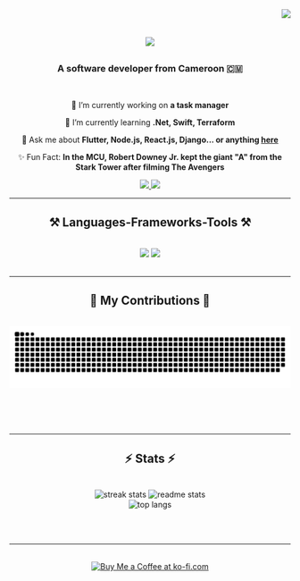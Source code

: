 <img align="right" src="https://visitor-badge.laobi.icu/badge?page_id=malachieborohoul.malachieborohoul" />

<h1 align="center">
    <img src="https://readme-typing-svg.herokuapp.com/?font=Righteous&size=35&center=true&vCenter=true&width=500&height=70&duration=4000&lines=Hi+There!+👋;+I'm+BOROHOUL+Soguelni+Malachie!;" />
</h1>

<h3 align="center">A software developer from Cameroon 🇨🇲</h3>

<br/>

<div align="center">
 
 🔭 I’m currently working on **a task manager**
 
 🌱 I’m currently learning **.Net, Swift, Terraform**

💬 Ask me about **Flutter, Node.js, React.js, Django... or anything [here](https://github.com/malachieborohoul/malachieborohoul/issues)**

✨ Fun Fact: **In the MCU, Robert Downey Jr. kept the giant "A" from the Stark Tower after filming The Avengers**

 </div>
 
<div align="center"> 
  <a href="mailto:malachieborohoul@gmail.com">
    <img src="https://img.shields.io/badge/Gmail-333333?style=for-the-badge&logo=gmail&logoColor=red" />
  </a>
  <a href="https://linkedin.com/in/pedro-sales-muniz](https://www.linkedin.com/in/borohoul-soguelni-malachie-49b3251a4/" target="_blank">
    <img src="https://img.shields.io/badge/LinkedIn-0077B5?style=for-the-badge&logo=linkedin&logoColor=white" target="_blank" />
  </a>

</div>

 <hr/>
 
<h2 align="center">⚒️ Languages-Frameworks-Tools ⚒️</h2>
<br/>
<div align="center">
    <img src="https://skillicons.dev/icons?i=flutter,dart,nodejs,html,css,react,vscode,github,tailwind,git,github,azure,cpp,cs,dotnet,php,postman,rider,supabase,sequelize,wasm" />
    <img src="https://skillicons.dev/icons?i=python,javascript,express,firebase,mongodb,c,java,nextjs,mysql,django,docker,kubernetes" /><br>
</div>

<br/>
<hr/>

<div align="center">
  <h2>🐍 My Contributions 🐍</h2>
  <br>
  <img alt="snake eating my contributions" src="https://raw.githubusercontent.com/salesp07/salesp07/output/github-contribution-grid-snake.svg" />
  
  <br/><br/><br/>
</div>

<hr/>

<h2 align="center">⚡ Stats ⚡</h2>
<br>
<div align=center>
  <img width=390 src="https://github-readme-streak-stats-salesp07.vercel.app/?user=salesp07&count_private=true&theme=react&border_radius=10" alt="streak stats"/>
  <img width=390 src="https://github-readme-stats-salesp07.vercel.app/api?username=salesp07&count_private=true&show_icons=true&theme=react&rank_icon=github&border_radius=10" alt="readme stats" />
  <br/>
  <img width=325 align="center" src="https://github-readme-stats-salesp07.vercel.app/api/top-langs/?username=salesp07&hide=HTML&langs_count=8&layout=compact&theme=react&border_radius=10&size_weight=0.5&count_weight=0.5&exclude_repo=github-readme-stats" alt="top langs" />
</div>

<br/><br/>

<hr/>

<br/>

<div align="center">
<a href='https://ko-fi.com/V7V4RAK9C' target='_blank'><img height='64' style='border:0px;height:64px;' src='https://storage.ko-fi.com/cdn/kofi1.png?v=3' border='0' alt='Buy Me a Coffee at ko-fi.com' /></a>
</div>

<br/>
